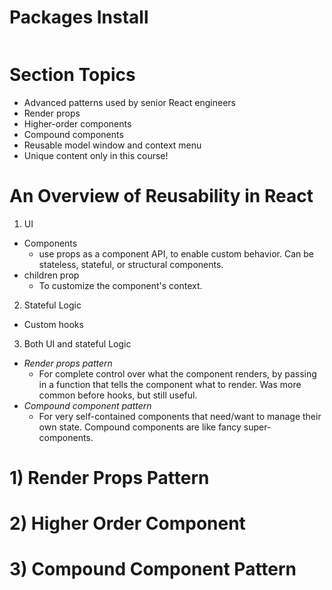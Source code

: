 # Packages Install

```bash

```

# Section Topics

-   Advanced patterns used by senior React engineers
-   Render props
-   Higher-order components
-   Compound components
-   Reusable model window and context menu
-   Unique content only in this course!

# An Overview of Reusability in React

1. UI

-   Components
    -   use props as a component API, to enable custom behavior. Can be stateless, stateful, or structural components.
-   children prop
    -   To customize the component's context.

2. Stateful Logic

-   Custom hooks

3. Both UI and stateful Logic

-   _Render props pattern_
    -   For complete control over what the component renders, by passing in a function that tells the component what to render. Was more common before hooks, but still useful.
-   _Compound component pattern_
    -   For very self-contained components that need/want to manage their own state. Compound components are like fancy super-components.

# 1) Render Props Pattern

# 2) Higher Order Component

# 3) Compound Component Pattern
